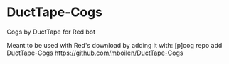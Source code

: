 # DuctTape-Cogs
Cogs by DuctTape for Red bot

Meant to be used with Red's download by adding it with:
	[p]cog repo add DuctTape-Cogs https://github.com/mboilen/DuctTape-Cogs
